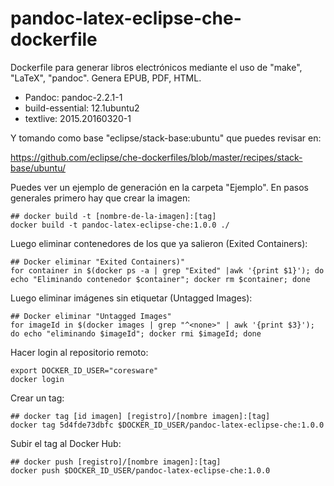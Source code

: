 # pandoc-latex-eclipse-che-dockerfile
Dockerfile para generar libros electrónicos mediante el uso de "make", "LaTeX", "pandoc". Genera EPUB, PDF, HTML.

* Pandoc: pandoc-2.2.1-1
* build-essential: 12.1ubuntu2
* textlive: 2015.20160320-1

Y tomando como base "eclipse/stack-base:ubuntu" que puedes revisar en:

https://github.com/eclipse/che-dockerfiles/blob/master/recipes/stack-base/ubuntu/

Puedes ver un ejemplo de generación en la carpeta "Ejemplo".
En pasos generales primero hay que crear la imagen:

```
## docker build -t [nombre-de-la-imagen]:[tag]
docker build -t pandoc-latex-eclipse-che:1.0.0 ./
```

Luego eliminar contenedores de los que ya salieron (Exited Containers):

```
## Docker eliminar "Exited Containers)"
for container in $(docker ps -a | grep "Exited" |awk '{print $1}'); do echo "Eliminando contenedor $container"; docker rm $container; done
```

Luego eliminar imágenes sin etiquetar (Untagged Images):

```
## Docker eliminar "Untagged Images"
for imageId in $(docker images | grep "^<none>" | awk '{print $3}'); do echo "eliminando $imageId"; docker rmi $imageId; done
```

Hacer login al repositorio remoto:

```
export DOCKER_ID_USER="coresware"
docker login
```

Crear un tag:

```
## docker tag [id imagen] [registro]/[nombre imagen]:[tag]
docker tag 5d4fde73dbfc $DOCKER_ID_USER/pandoc-latex-eclipse-che:1.0.0
```
Subir el tag al Docker Hub:

```
## docker push [registro]/[nombre imagen]:[tag]
docker push $DOCKER_ID_USER/pandoc-latex-eclipse-che:1.0.0
```

